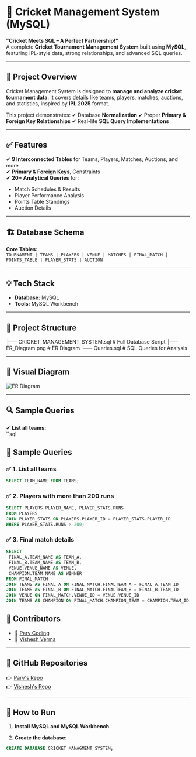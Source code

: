 <!-- Banner Image -->


# 🏏 Cricket Management System (MySQL)

**"Cricket Meets SQL – A Perfect Partnership!"**  
A complete **Cricket Tournament Management System** built using **MySQL**, featuring IPL-style data, strong relationships, and advanced SQL queries.

---

## 📌 Project Overview
Cricket Management System is designed to **manage and analyze cricket tournament data**. It covers details like teams, players, matches, auctions, and statistics, inspired by **IPL 2025** format.

This project demonstrates:
✔ Database **Normalization**
✔ Proper **Primary & Foreign Key Relationships**
✔ Real-life **SQL Query Implementations**

---

 
## ✅ Features
✔ **9 Interconnected Tables** for Teams, Players, Matches, Auctions, and more  
✔ **Primary & Foreign Keys**, Constraints  
✔ **20+ Analytical Queries** for:  
   - Match Schedules & Results  
   - Player Performance Analysis  
   - Points Table Standings  
   - Auction Details  

---

## 🏗 Database Schema
**Core Tables:**  
`TOURNAMENT | TEAMS | PLAYERS | VENUE | MATCHES | FINAL_MATCH | POINTS_TABLE | PLAYER_STATS | AUCTION`

---

## 💡 Tech Stack
- **Database:** MySQL  
- **Tools:** MySQL Workbench  

---

## 📂 Project Structure

├── CRICKET_MANAGEMENT_SYSTEM.sql # Full Database Script
├── ER_Diagram.png # ER Diagram
└── Queries.sql # SQL Queries for Analysis


---

## 📸 Visual Diagram  
![ER Diagram](ER_Diagram.png)  

---

## 🔍 Sample Queries
✔ **List all teams:**  
``sql
## 📌 Sample Queries

### ✅ 1. List all teams
```sql
SELECT TEAM_NAME FROM TEAMS;
```

### ✅ 2. Players with more than 200 runs
```sql
SELECT PLAYERS.PLAYER_NAME, PLAYER_STATS.RUNS
FROM PLAYERS
JOIN PLAYER_STATS ON PLAYERS.PLAYER_ID = PLAYER_STATS.PLAYER_ID
WHERE PLAYER_STATS.RUNS > 200;
```

### ✅ 3. Final match details
```sql
SELECT
 FINAL_A.TEAM_NAME AS TEAM_A,
 FINAL_B.TEAM_NAME AS TEAM_B,
 VENUE.VENUE_NAME AS VENUE,
 CHAMPION.TEAM_NAME AS WINNER
FROM FINAL_MATCH
JOIN TEAMS AS FINAL_A ON FINAL_MATCH.FINALTEAM_A = FINAL_A.TEAM_ID
JOIN TEAMS AS FINAL_B ON FINAL_MATCH.FINALTEAM_B = FINAL_B.TEAM_ID
JOIN VENUE ON FINAL_MATCH.VENUE_ID = VENUE.VENUE_ID
JOIN TEAMS AS CHAMPION ON FINAL_MATCH.CHAMPION_TEAM = CHAMPION.TEAM_ID;
```


## 🤝 Contributors
* 👤 [Parv Coding](https://github.com/cjasoncode)
* 👤 [Vishesh Verma](https://github.com/Ogvishesh)

---

## 📌 GitHub Repositories
👉 [Parv's Repo](https://github.com/cjasoncode/CRICKET_MANAGMENT_SYSTEM)  
👉 [Vishesh's Repo](https://github.com/Ogvishesh/CRICKET_MANAGMENT_SYSTEM)

---

## 🚀 How to Run

1. **Install MySQL and MySQL Workbench**.

2. **Create the database**:

```sql
CREATE DATABASE CRICKET_MANAGMENT_SYSTEM;